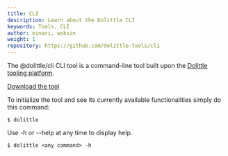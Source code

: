 ```yaml
---
title: CLI
description: Learn about the Dolittle CLI
keywords: Tools, CLI 
author: einari, woksin
weight: 1
repository: https://github.com/dolittle-tools/cli
---
```


The @dolittle/cli CLI tool is a command-line tool built upon the [Dolittle tooling platform](https://github.com/dolittle-tools/common).

[Download the tool](installing)

To initialize the tool and see its currently available functionalities simply do this command:
```shell
$ dolittle
```

Use -h or --help at any time to display help.
```shell
$ dolittle <any command> -h
```